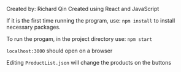 Created by: Richard Qin
Created using React and JavaScript

If it is the first time running the program, use:
`npm install`
to install necessary packages.

To run the progam, in the project directory use:
`npm start`

`localhost:3000` should open on a browser

Editing `ProductList.json` will change the products on the buttons